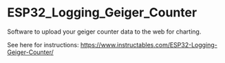 # ESP32_Logging_Geiger_Counter
Software to upload your geiger counter data to the web for charting.

See here for instructions: https://www.instructables.com/ESP32-Logging-Geiger-Counter/
